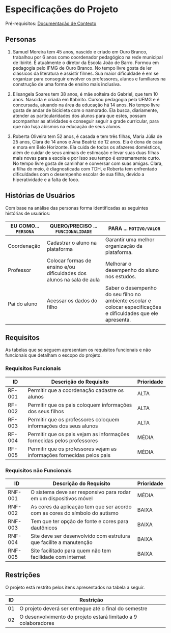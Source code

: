 # Especificações do Projeto

Pré-requisitos: [Documentação de Contexto](https://github.com/ICEI-PUC-Minas-PBR-SI/pbr-si-2023-1-p1-proj-web-g3-grupo3/blob/main/docs/context.md)

## Personas
1. Samuel Moreira tem 45 anos, nascido e criado em Ouro Branco, trabalhou por 6 anos como coordenador pedagógico na rede municipal de Ibirité. É atualmente o diretor da Escola João de Barro. Formou em pedagogia pelo IFMG de Ouro Branco. No tempo livre gosta de ler clássicos da literatura e assistir filmes. Sua maior dificuldade é em se organizar para conseguir envolver os professores, alunos e familiares na construção de uma forma de ensino mais inclusiva.

2. Elisangela Soares tem 38 anos, é mãe solteira do Gabriel, que tem 10 anos. Nascida e criada em Itabirito. Cursou pedagogia pela UFMG e é concursada, atuando na área da educação há 14 anos. No tempo livre gosta de andar de bicicleta com o namorado. Ela busca, diariamente, atender as particularidades dos alunos para que estes, possam acompanhar as atividades e conseguir seguir a grade curricular, para que não haja abismos na educação de seus alunos.

3. Roberta Oliveira tem 52 anos, é casada e tem três filhas, Maria Júlia de 25 anos, Clara de 14 anos e Ana Beatriz de 12 anos. Ela é dona de casa e mora em Belo Horizonte. Ela cuida de todos os afazeres domésticos, além de cuidar de seus animais de estimação e levar suas duas filhas mais novas para a escola e por isso seu tempo é extremamente curto. No tempo livre gosta de caminhar e conversar com suas amigas. Clara, a filha do meio, é diagnosticada com TDH, e Roberta tem enfrentado dificuldades com o desempenho escolar de sua filha, devido a hiperatividade e a falta de foco. 

## Histórias de Usuários

Com base na análise das personas forma identificadas as seguintes histórias de usuários:

|EU COMO... `PERSONA`| QUERO/PRECISO ... `FUNCIONALIDADE` |PARA ... `MOTIVO/VALOR`                 |
|--------------------|------------------------------------|----------------------------------------|
|Coordenação         | Cadastrar o aluno na plataforma    | Garantir uma melhor organização da plataforma. |
|Professor           | Colocar formas de ensino e/ou dificuldades dos alunos na sala de aula                 | Melhorar o desempenho do aluno nos estudos. |
|Pai do aluno        | Acessar os dados do filho           |  Saber o desempenho do seu filho no ambiente escolar e colocar especificações e dificuldades que ele apresenta.      |


## Requisitos

As tabelas que se seguem apresentam os requisitos funcionais e não funcionais que detalham o escopo do projeto.

### Requisitos Funcionais

|ID    | Descrição do Requisito  | Prioridade | 
|------|-----------------------------------------|----|
|RF-001| Permitir que a coordenação cadastre os alunos | ALTA | 
|RF-002| Permitir que os pais coloquem informações dos seus filhos   | ALTA | 
|RF-003| Permitir que os professores coloquem informações dos seus alunos   | ALTA |
|RF-004| Permitir que os pais vejam as informações fornecidas pelos professores | MÉDIA |
|RF-005| Permitir que os professores vejam as informações fornecidas pelos pais   | MÉDIA |


### Requisitos não Funcionais

|ID     | Descrição do Requisito  |Prioridade |
|-------|-------------------------|----|
|RNF-001| O sistema deve ser responsivo para rodar em um dispositivos móvel | MÉDIA | 
|RNF-002| As cores da aplicação tem que ser acordo com as cores do símbolo do autismo |  BAIXA | 
|RNF-003| Tem que ter opção de fonte e cores para dautônicos |  BAIXA | 
|RNF-004| Site deve ser desenvolvido com estrutura que facilite a manutenção |  BAIXA |
|RNF-005| Site facilitado para quem não tem facilidade com internet  |  BAIXA |


## Restrições

O projeto está restrito pelos itens apresentados na tabela a seguir.

|ID| Restrição                                             |
|--|-------------------------------------------------------|
|01| O projeto deverá ser entregue até o final do semestre |
|02| O desenvolvimento do projeto estará limitado a 9 colaboradores       |



